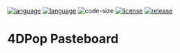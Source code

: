 [![language](https://img.shields.io/static/v1?label=language&message=4d&color=blue)](https://developer.4d.com/)
[![language](https://img.shields.io/github/languages/top/vdelachaux/4DPop-Pasteboard.svg)](https://developer.4d.com/)
![code-size](https://img.shields.io/github/languages/code-size/vdelachaux/4DPop-Pasteboard.svg)
[![license](https://img.shields.io/github/license/vdelachaux/4DPop-Pasteboard)](LICENSE)
[![release](https://img.shields.io/github/v/release/vdelachaux/4DPop-Pasteboard?include_prereleases)](https://github.com/vdelachaux/4DPop-Pasteboard/releases/latest)


# 4DPop Pasteboard
